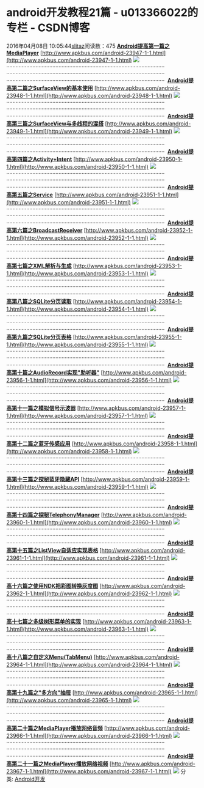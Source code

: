 # android开发教程21篇 - u013366022的专栏 - CSDN博客
2016年04月08日 10:05:44[slitaz](https://me.csdn.net/u013366022)阅读数：475
**[Android提高第一篇之MediaPlayer](http://www.apkbus.com/android-23947-1-1.html)**
[http://www.apkbus.com/android-23947-1-1.html](http://www.apkbus.com/android-23947-1-1.html)
![](http://pic002.cnblogs.com/images/2012/325739/2012031309030685.gif)
·······································································································
······································································································· 
······································································································· 
**[Android提高第二篇之SurfaceView的基本使用](http://www.apkbus.com/android-23948-1-1.html)**
[http://www.apkbus.com/android-23948-1-1.html](http://www.apkbus.com/android-23948-1-1.html)
![](http://pic002.cnblogs.com/images/2012/325739/2012031309045233.gif)
·······································································································
······································································································· 
······································································································· 
**[Android提高第三篇之SurfaceView与多线程的混搭](http://www.apkbus.com/android-23949-1-1.html)**
[http://www.apkbus.com/android-23949-1-1.html](http://www.apkbus.com/android-23949-1-1.html)
![](http://pic002.cnblogs.com/images/2012/325739/2012031309071516.gif)
·······································································································
······································································································· 
······································································································· 
**[Android提高第四篇之Activity+Intent](http://www.apkbus.com/android-23950-1-1.html)**
[http://www.apkbus.com/android-23950-1-1.html](http://www.apkbus.com/android-23950-1-1.html)
![](http://pic002.cnblogs.com/images/2012/325739/2012031309075653.gif)
·······································································································
······································································································· 
······································································································· 
**[Android提高第五篇之Service](http://www.apkbus.com/android-23951-1-1.html)**
[http://www.apkbus.com/android-23951-1-1.html](http://www.apkbus.com/android-23951-1-1.html)
![](http://pic002.cnblogs.com/images/2012/325739/2012031309081150.gif)
·······································································································
······································································································· 
······································································································· 
**[Android提高第六篇之BroadcastReceiver](http://www.apkbus.com/android-23952-1-1.html)**
[http://www.apkbus.com/android-23952-1-1.html](http://www.apkbus.com/android-23952-1-1.html)
![](http://pic002.cnblogs.com/images/2012/325739/2012031309082271.gif)
·······································································································
······································································································· 
······································································································· 
**[Android提高第七篇之XML解析与生成](http://www.apkbus.com/android-23953-1-1.html)**
[http://www.apkbus.com/android-23953-1-1.html](http://www.apkbus.com/android-23953-1-1.html)
![](http://pic002.cnblogs.com/images/2012/325739/2012031309083398.gif)
·······································································································
······································································································· 
······································································································· 
**[Android提高第八篇之SQLite分页读取](http://www.apkbus.com/android-23954-1-1.html)**
[http://www.apkbus.com/android-23954-1-1.html](http://www.apkbus.com/android-23954-1-1.html)
![](http://pic002.cnblogs.com/images/2012/325739/2012031309104819.gif)
·······································································································
······································································································· 
······································································································· 
**[Android提高第九篇之SQLite分页表格](http://www.apkbus.com/android-23955-1-1.html)**
[http://www.apkbus.com/android-23955-1-1.html](http://www.apkbus.com/android-23955-1-1.html)
![](http://pic002.cnblogs.com/images/2012/325739/2012031309121431.gif)
·······································································································
······································································································· 
······································································································· 
**[Android提高第十篇之AudioRecord实现"助听器"](http://www.apkbus.com/android-23956-1-1.html)**
[http://www.apkbus.com/android-23956-1-1.html](http://www.apkbus.com/android-23956-1-1.html)
![](http://pic002.cnblogs.com/images/2012/325739/2012031309122827.gif)
·······································································································
······································································································· 
······································································································· 
**[Android提高第十一篇之模拟信号示波器](http://www.apkbus.com/android-23957-1-1.html)**
[http://www.apkbus.com/android-23957-1-1.html](http://www.apkbus.com/android-23957-1-1.html)
![](http://pic002.cnblogs.com/images/2012/325739/2012031309125277.gif)
·······································································································
······································································································· 
······································································································· 
**[Android提高第十二篇之蓝牙传感应用](http://www.apkbus.com/android-23958-1-1.html)**
[http://www.apkbus.com/android-23958-1-1.html](http://www.apkbus.com/android-23958-1-1.html)
![](http://pic002.cnblogs.com/images/2012/325739/2012031309182251.gif)
·······································································································
······································································································· 
······································································································· 
**[Android提高第十三篇之探秘蓝牙隐藏API](http://www.apkbus.com/android-23959-1-1.html)**
[http://www.apkbus.com/android-23959-1-1.html](http://www.apkbus.com/android-23959-1-1.html)
![](http://pic002.cnblogs.com/images/2012/325739/2012031309195836.gif)
·······································································································
······································································································· 
······································································································· 
**[Android提高第十四篇之探秘TelephonyManager](http://www.apkbus.com/android-23960-1-1.html)**
[http://www.apkbus.com/android-23960-1-1.html](http://www.apkbus.com/android-23960-1-1.html)
![](http://pic002.cnblogs.com/images/2012/325739/2012031309211713.gif)
·······································································································
······································································································· 
······································································································· 
**[Android提高第十五篇之ListView自适应实现表格](http://www.apkbus.com/android-23961-1-1.html)**
[http://www.apkbus.com/android-23961-1-1.html](http://www.apkbus.com/android-23961-1-1.html)
![](http://pic002.cnblogs.com/images/2012/325739/2012031309204829.gif)
·······································································································
······································································································· 
······································································································· 
**[Android提高十六篇之使用NDK把彩图转换灰度图](http://www.apkbus.com/android-23962-1-1.html)**
[http://www.apkbus.com/android-23962-1-1.html](http://www.apkbus.com/android-23962-1-1.html)
![](http://pic002.cnblogs.com/images/2012/325739/2012031309221693.gif)
·······································································································
······································································································· 
······································································································· 
**[Android提高十七篇之多级树形菜单的实现](http://www.apkbus.com/android-23963-1-1.html)**
[http://www.apkbus.com/android-23963-1-1.html](http://www.apkbus.com/android-23963-1-1.html)
![](http://pic002.cnblogs.com/images/2012/325739/2012031309231794.gif)
·······································································································
······································································································· 
······································································································· 
**[Android提高十八篇之自定义Menu(TabMenu)](http://www.apkbus.com/android-23964-1-1.html)**
[http://www.apkbus.com/android-23964-1-1.html](http://www.apkbus.com/android-23964-1-1.html)
![](http://pic002.cnblogs.com/images/2012/325739/2012031309241986.gif)
·······································································································
······································································································· 
······································································································· 
**[Android提高第十九篇之"多方向"抽屉](http://www.apkbus.com/android-23965-1-1.html)**
[http://www.apkbus.com/android-23965-1-1.html](http://www.apkbus.com/android-23965-1-1.html)
![](http://pic002.cnblogs.com/images/2012/325739/2012031309243719.gif)
·······································································································
······································································································· 
······································································································· 
**[Android提高第二十篇之MediaPlayer播放网络音频](http://www.apkbus.com/android-23966-1-1.html)**
[http://www.apkbus.com/android-23966-1-1.html](http://www.apkbus.com/android-23966-1-1.html)
![](http://pic002.cnblogs.com/images/2012/325739/2012031309250891.gif)
·······································································································
······································································································· 
······································································································· 
**[Android提高第二十一篇之MediaPlayer播放网络视频](http://www.apkbus.com/android-23967-1-1.html)**
[http://www.apkbus.com/android-23967-1-1.html](http://www.apkbus.com/android-23967-1-1.html)
![](http://pic002.cnblogs.com/images/2012/325739/2012031309252325.gif)
分类: [Android开发](http://www.cnblogs.com/aimeng/category/321849.html)
